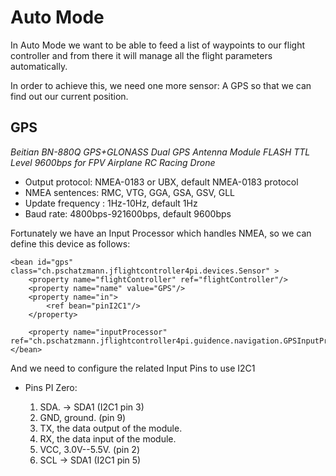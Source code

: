 # Auto Mode

In Auto Mode we want to be able to feed a list of waypoints to our flight controller and from there it will manage all the flight parameters automatically. 

In order to achieve this, we need one more sensor: A GPS so that we can find out our current position.

## GPS

_Beitian BN-880Q GPS+GLONASS Dual GPS Antenna Module FLASH TTL Level 9600bps for FPV Airplane RC Racing Drone_

- Output protocol:	NMEA-0183 or UBX, default NMEA-0183 protocol
- NMEA sentences: RMC, VTG, GGA, GSA, GSV, GLL
- Update frequency	: 1Hz-10Hz, default 1Hz
- Baud rate: 4800bps-921600bps, default 9600bps

Fortunately we have an Input Processor which handles NMEA, so we can define this device as follows:

	<bean id="gps" class="ch.pschatzmann.jflightcontroller4pi.devices.Sensor" >
	    <property name="flightController" ref="flightController"/>
	  	<property name="name" value="GPS"/>
	  	<property name="in">
			<ref bean="pinI2C1"/>
		</property>
		
	  	<property name="inputProcessor" ref="ch.pschatzmann.jflightcontroller4pi.guidence.navigation.GPSInputProcessor"/>		
	</bean>

And we need to configure the related Input Pins to use I2C1

- Pins PI Zero:
	1. SDA. -> SDA1 (I2C1 pin 3)
	2. GND, ground. (pin 9)
	3. TX, the data output of the module.
	4. RX, the data input of the module.
	5. VCC, 3.0V--5.5V. (pin 2)
	6. SCL -> SDA1 (I2C1 pin 5)
	
	<bean id="pinI2C1" class="ch.pschatzmann.jflightcontroller4pi.protocols.InputFromPiI2C">
	  	<property name="bus" value="1"/>
	</bean>
	
	